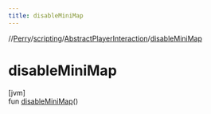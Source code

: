 ```yaml
---
title: disableMiniMap
---
```

//[Perry](../../../index.html)/[scripting](../index.html)/[AbstractPlayerInteraction](index.html)/[disableMiniMap](disable-mini-map.html)



# disableMiniMap



[jvm]\
fun [disableMiniMap](disable-mini-map.html)()




